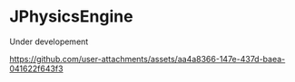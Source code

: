 # JPhysicsEngine
Under developement


https://github.com/user-attachments/assets/aa4a8366-147e-437d-baea-041622f643f3


